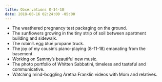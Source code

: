 ```yaml
---
title: Observations 8-14-18
date: 2018-08-16 02:24:00 -05:00
---
```


- The weathered pregnancy test packaging on the ground.
- The sunflowers growing in the tiny strip of soil between apartment building and sidewalk.
- The robin’s egg blue propane truck.
- The joy of my cousin’s piano-playing (8-11-18) emanating from the basement.
- Working on Sammy’s beautiful new music.
- The photo portfolio of Whitten Sabbatini, timeless and tasteful and communicative.
- Watching mind-boggling Aretha Franklin videos with Mom and relatives.
